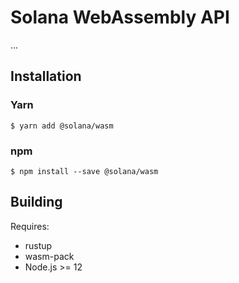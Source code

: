 
# Solana WebAssembly API

...

## Installation

### Yarn
```
$ yarn add @solana/wasm
```

### npm
```
$ npm install --save @solana/wasm
```


## Building

Requires:
* rustup
* wasm-pack
* Node.js >= 12